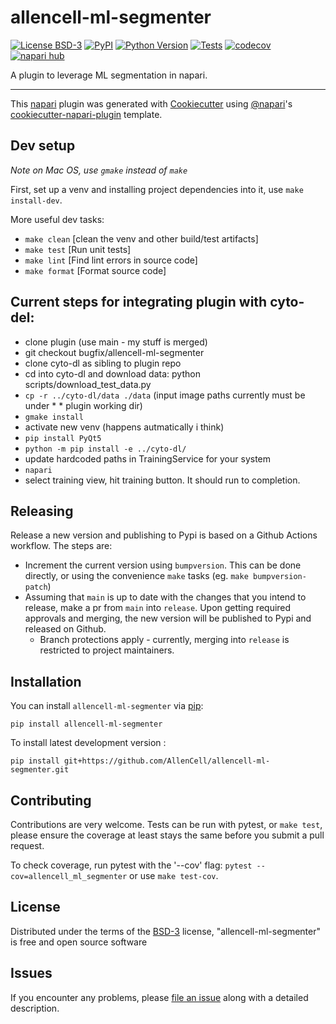 # allencell-ml-segmenter

[![License BSD-3](https://img.shields.io/pypi/l/allencell-ml-segmenter.svg?color=green)](https://github.com/AllenCell/allencell-ml-segmenter/raw/main/LICENSE)
[![PyPI](https://img.shields.io/pypi/v/allencell-ml-segmenter.svg?color=green)](https://pypi.org/project/allencell-ml-segmenter)
[![Python Version](https://img.shields.io/pypi/pyversions/allencell-ml-segmenter.svg?color=green)](https://python.org)
[![Tests](https://github.com/AllenCell/allencell-ml-segmenter/actions/workflows/test_lint.yaml/badge.svg)](https://github.com/AllenCell/allencell-ml-segmenter/actions/workflows/test_lint.yaml)
[![codecov](https://codecov.io/gh/AllenCell/allencell-ml-segmenter/branch/main/graph/badge.svg?token=E976SiYFP6)](https://codecov.io/gh/AllenCell/allencell-ml-segmenter)
[![napari hub](https://img.shields.io/endpoint?url=https://api.napari-hub.org/shields/allencell-ml-segmenter)](https://napari-hub.org/plugins/allencell-ml-segmenter)

A plugin to leverage ML segmentation in napari.

----------------------------------

This [napari] plugin was generated with [Cookiecutter] using [@napari]'s [cookiecutter-napari-plugin] template.

<!--
Don't miss the full getting started guide to set up your new package:
https://github.com/napari/cookiecutter-napari-plugin#getting-started

and review the napari docs for plugin developers:
https://napari.org/stable/plugins/index.html
-->

## Dev setup

*Note on Mac OS, use `gmake` instead of `make`*

First, set up a venv and installing project dependencies into it, use `make install-dev`.

More useful dev tasks:
* `make clean` [clean the venv and other build/test artifacts]
* `make test` [Run unit tests]
* `make lint` [Find lint errors in source code]
* `make format` [Format source code]

## Current steps for integrating plugin with cyto-del:

* clone plugin (use main - my stuff is merged)
* git checkout bugfix/allencell-ml-segmenter
* clone cyto-dl as sibling to plugin repo
* cd into cyto-dl and download data: python scripts/download_test_data.py
* `cp -r ../cyto-dl/data ./data` (input image paths currently must be under * * plugin working dir)
* `gmake install`
* activate new venv (happens autmatically i think)
* `pip install PyQt5`
* `python -m pip install -e ../cyto-dl/`
* update hardcoded paths in TrainingService for your system
* `napari`
* select training view, hit training button.  It should run to completion.

## Releasing

Release a new version and publishing to Pypi is based on a Github Actions workflow.  The steps are:

* Increment the current version using `bumpversion`.  This can be done directly, or using the convenience `make` tasks (eg. `make bumpversion-patch`)
* Assuming that `main` is up to date with the changes that you intend to release, make a pr from `main` into `release`.  Upon getting required approvals and merging, the new version will be published to Pypi and released on Github.  
    * Branch protections apply - currently, merging into `release` is restricted to project maintainers.

## Installation

You can install `allencell-ml-segmenter` via [pip]:

    pip install allencell-ml-segmenter



To install latest development version :

    pip install git+https://github.com/AllenCell/allencell-ml-segmenter.git


## Contributing

Contributions are very welcome. Tests can be run with pytest, or `make test`, please ensure
the coverage at least stays the same before you submit a pull request.

To check coverage, run pytest with the '--cov' flag:
    `pytest --cov=allencell_ml_segmenter`
or use `make test-cov`.

## License

Distributed under the terms of the [BSD-3] license,
"allencell-ml-segmenter" is free and open source software

## Issues

If you encounter any problems, please [file an issue] along with a detailed description.

[napari]: https://github.com/napari/napari
[Cookiecutter]: https://github.com/audreyr/cookiecutter
[@napari]: https://github.com/napari
[MIT]: http://opensource.org/licenses/MIT
[BSD-3]: http://opensource.org/licenses/BSD-3-Clause
[GNU GPL v3.0]: http://www.gnu.org/licenses/gpl-3.0.txt
[GNU LGPL v3.0]: http://www.gnu.org/licenses/lgpl-3.0.txt
[Apache Software License 2.0]: http://www.apache.org/licenses/LICENSE-2.0
[Mozilla Public License 2.0]: https://www.mozilla.org/media/MPL/2.0/index.txt
[cookiecutter-napari-plugin]: https://github.com/napari/cookiecutter-napari-plugin

[file an issue]: https://github.com/AllenCell/allencell-ml-segmenter/issues

[napari]: https://github.com/napari/napari
[tox]: https://tox.readthedocs.io/en/latest/
[pip]: https://pypi.org/project/pip/
[PyPI]: https://pypi.org/
